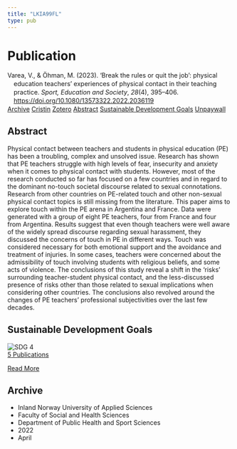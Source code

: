 ```yaml
---
title: "LKIA99FL"
type: pub
---
```

<h1>Publication</h1>
<article id="csl-bib-container-LKIA99FL" class="csl-bib-container">
  <div class="csl-bib-body" style="line-height: 1.35; padding-left: 1em; text-indent:-1em;">
  <div class="csl-entry">Varea, V., &amp; &#xD6;hman, M. (2023). &#x2018;Break the rules or quit the job&#x2019;: physical education teachers&#x2019; experiences of physical contact in their teaching practice. <i>Sport, Education and Society</i>, <i>28</i>(4), 395&#x2013;406. <a href="https://doi.org/10.1080/13573322.2022.2036119">https://doi.org/10.1080/13573322.2022.2036119</a></div>
</div>
  <div class="csl-bib-buttons">
    <a href="#taxonomy-article-LKIA99FL" class="csl-bib-button">Archive</a>
    <a href="https://app.cristin.no/results/show.jsf?id=2014480" alt="Cristin URL" class="csl-bib-button">Cristin</a>
    <a href="http://zotero.org/groups/5402882/items/LKIA99FL" alt="Zotero URL" class="csl-bib-button">Zotero</a>
    <a href="#abstract-article-LKIA99FL" class="csl-bib-button">Abstract</a>
    <a href="#sdg-article-LKIA99FL" class="csl-bib-button">Sustainable Development Goals</a>
    <a href="https://www.tandfonline.com/doi/pdf/10.1080/13573322.2022.2036119?needAccess=true" class="csl-bib-button">Unpaywall</a>
  </div>
  <div id="csl-bib-meta-container-LKIA99FL"></div>
</article>
<div id="csl-bib-meta-LKIA99FL" class="csl-bib-meta">
  <article id="abstract-article-LKIA99FL" class="abstract-article">
    <h1>Abstract</h1>
    Physical contact between teachers and students in physical education (PE) has been a troubling, complex and unsolved issue. Research has shown that PE teachers struggle with high levels of fear, insecurity and anxiety when it comes to physical contact with students. However, most of the research conducted so far has focused on a few countries and in regard to the dominant no-touch societal discourse related to sexual connotations. Research from other countries on PE-related touch and other non-sexual physical contact topics is still missing from the literature. This paper aims to explore touch within the PE arena in Argentina and France. Data were generated with a group of eight PE teachers, four from France and four from Argentina. Results suggest that even though teachers were well aware of the widely spread discourse regarding sexual harassment, they discussed the concerns of touch in PE in different ways. Touch was considered necessary for both emotional support and the avoidance and treatment of injuries. In some cases, teachers were concerned about the admissibility of touch involving students with religious beliefs, and some acts of violence. The conclusions of this study reveal a shift in the ‘risks’ surrounding teacher-student physical contact, and the less-discussed presence of risks other than those related to sexual implications when considering other countries. The conclusions also revolved around the changes of PE teachers’ professional subjectivities over the last few decades.
  </article>
  <article id="sdg-article-LKIA99FL" class="sdg-article">
    <h1>Sustainable Development Goals</h1>
    <div class="sdg-container"><div id="sdg4" class="sdg"> <img src="{{< params subfolder >}}images/sdg/sdg04_en.png" class="image" alt="SDG 4"> <div class="sdg-overlay"> <a href="{{< params subfolder >}}en/archive/?sdg=4#archive" class="sdg-publication-count"><span>5</span> Publications</a> <p><a href="https://sdgs.un.org/goals/goal4" class="sdg-read-more">Read More</a></p> </div> </div></div>
  </article>
  <article id="taxonomy-article-LKIA99FL" class="taxonomy-article">
    <h1>Archive</h1>
    <ul>
      <li>Inland Norway University of Applied Sciences</li>
      <li>Faculty of Social and Health Sciences</li>
      <li>Department of Public Health and Sport Sciences</li>
      <li>2022</li>
      <li>April</li>
    </ul>
  </article>
</div>
